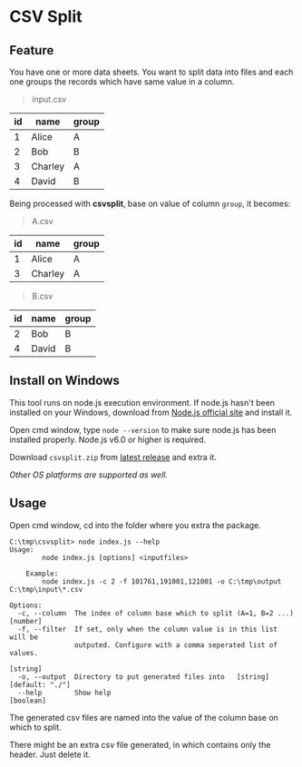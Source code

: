 # CSV Split

## Feature

You have one or more data sheets. You want to split data into files and each one groups the records which have same value in a column.

> input.csv

| id | name | group |
|----|------|-------|
| 1  | Alice | A    |
| 2  | Bob   | B    |
| 3  | Charley | A  |
| 4  | David | B     |

Being processed with __csvsplit__, base on value of column `group`, it becomes:

> A.csv

| id | name | group |
|----|------|-------|
| 1  | Alice | A    |
| 3  | Charley | A  |

> B.csv

| id | name | group |
|----|------|-------|
| 2  | Bob   | B    |
| 4  | David | B    |

## Install on Windows

This tool runs on node.js execution environment. If node.js hasn't been
installed on your Windows, download from [Node.js official site](https://nodejs.org/en/download/current/)
and install it.

Open cmd window, type `node --version` to make sure node.js has been
installed properly. Node.js v6.0 or higher is required.

Download `csvsplit.zip` from [latest release](https://github.com/aleung/csvsplit/releases/latest) and extra it.

_Other OS platforms are supported as well._

## Usage

Open cmd window, cd into the folder where you extra the package.

```
C:\tmp\csvsplit> node index.js --help
Usage:
        node index.js [options] <inputfiles>

    Example:
        node index.js -c 2 -f 101761,191001,121001 -o C:\tmp\output C:\tmp\input\*.csv

Options:
  -c, --column  The index of column base which to split (A=1, B=2 ...)  [number]
  -f, --filter  If set, only when the column value is in this list will be
                outputed. Configure with a comma seperated list of values.
                                                                        [string]
  -o, --output  Directory to put generated files into   [string] [default: "./"]
  --help        Show help                                              [boolean]
```

The generated csv files are named into the value of the column base on which to split.

There might be an extra csv file generated, in which contains only the header.
Just delete it.
